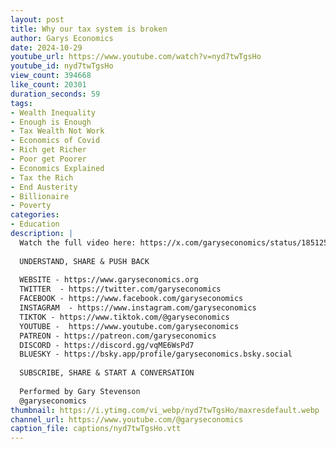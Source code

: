 ```yaml
---
layout: post
title: Why our tax system is broken
author: Garys Economics
date: 2024-10-29
youtube_url: https://www.youtube.com/watch?v=nyd7twTgsHo
youtube_id: nyd7twTgsHo
view_count: 394668
like_count: 20301
duration_seconds: 59
tags:
- Wealth Inequality
- Enough is Enough
- Tax Wealth Not Work
- Economics of Covid
- Rich get Richer
- Poor get Poorer
- Economics Explained
- Tax the Rich
- End Austerity
- Billionaire
- Poverty
categories:
- Education
description: |
  Watch the full video here: https://x.com/garyseconomics/status/1851259782717493496 
  
  UNDERSTAND, SHARE & PUSH BACK
  
  WEBSITE - https://www.garyseconomics.org
  TWITTER  - https://twitter.com/garyseconomics
  FACEBOOK - https://www.facebook.com/garyseconomics
  INSTAGRAM  - https://www.instagram.com/garyseconomics
  TIKTOK - https://www.tiktok.com/@garyseconomics
  YOUTUBE -  https://www.youtube.com/garyseconomics
  PATREON - https://patreon.com/garyseconomics
  DISCORD - https://discord.gg/vqME6WsPd7
  BLUESKY - https://bsky.app/profile/garyseconomics.bsky.social
  
  SUBSCRIBE, SHARE & START A CONVERSATION
  
  Performed by Gary Stevenson
  @garyseconomics
thumbnail: https://i.ytimg.com/vi_webp/nyd7twTgsHo/maxresdefault.webp
channel_url: https://www.youtube.com/@garyseconomics
caption_file: captions/nyd7twTgsHo.vtt
---
```


